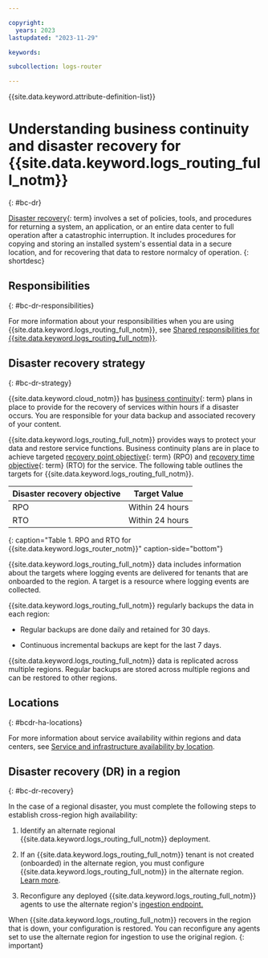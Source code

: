 ```yaml
---

copyright:
  years: 2023
lastupdated: "2023-11-29"

keywords:

subcollection: logs-router

---
```


{{site.data.keyword.attribute-definition-list}}

# Understanding business continuity and disaster recovery for {{site.data.keyword.logs_routing_full_notm}}
{: #bc-dr}

[Disaster recovery](#x2113280){: term} involves a set of policies, tools, and procedures for returning a system, an application, or an entire data center to full operation after a catastrophic interruption. It includes procedures for copying and storing an installed system's essential data in a secure location, and for recovering that data to restore normalcy of operation.
{: shortdesc}

## Responsibilities
{: #bc-dr-responsibilities}

For more information about your responsibilities when you are using {{site.data.keyword.logs_routing_full_notm}}, see [Shared responsibilities for {{site.data.keyword.logs_routing_full_notm}}](/docs/logs-router?topic=logs-router-shared-responsibilities).

## Disaster recovery strategy
{: #bc-dr-strategy}

{{site.data.keyword.cloud_notm}} has [business continuity](#x3026801){: term} plans in place to provide for the recovery of services within hours if a disaster occurs. You are responsible for your data backup and associated recovery of your content.

{{site.data.keyword.logs_routing_full_notm}} provides ways to protect your data and restore service functions. Business continuity plans are in place to achieve targeted [recovery point objective](#x3429911){: term} (RPO) and [recovery time objective](#x3167918){: term} (RTO) for the service. The following table outlines the targets for {{site.data.keyword.logs_routing_full_notm}}.

| Disaster recovery objective | Target Value   |
|---|---|
|  RPO |  Within 24 hours |
|  RTO |  Within 24 hours |
{: caption="Table 1. RPO and RTO for {{site.data.keyword.logs_router_notm}}" caption-side="bottom"}

{{site.data.keyword.logs_routing_full_notm}} data includes information about the targets where logging events are delivered for tenants that are onboarded to the region. A target is a resource where logging events are collected.

{{site.data.keyword.logs_routing_full_notm}} regularly backups the data in each region:

- Regular backups are done daily and retained for 30 days.

- Continuous incremental backups are kept for the last 7 days.

{{site.data.keyword.logs_routing_full_notm}} data is replicated across multiple regions. Regular backups are stored across multiple regions and can be restored to other regions.

## Locations
{: #bcdr-ha-locations}

For more information about service availability within regions and data centers, see [Service and infrastructure availability by location](/docs/overview?topic=overview-services_region).

## Disaster recovery (DR) in a region
{: #bc-dr-recovery}

In the case of a regional disaster, you must complete the following steps to establish cross-region high availability:

1. Identify an alternate regional {{site.data.keyword.logs_routing_full_notm}} deployment.

2. If an {{site.data.keyword.logs_routing_full_notm}} tenant is not created (onboarded) in the alternate region, you must configure {{site.data.keyword.logs_routing_full_notm}} in the alternate region. [Learn more](/docs/logs-router?topic=logs-router-getting-started).

3. Reconfigure any deployed {{site.data.keyword.logs_routing_full_notm}} agents to use the alternate region's [ingestion endpoint.](/docs/logs-router?topic=logs-router-endpoints)

When {{site.data.keyword.logs_routing_full_notm}} recovers in the region that is down, your configuration is restored. You can reconfigure any agents set to use the alternate region for ingestion to use the original region.
{: important}
